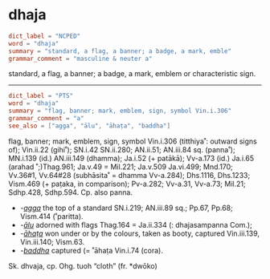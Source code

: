 # dhaja

``` toml
dict_label = "NCPED"
word = "dhaja"
summary = "standard, a flag, a banner; a badge, a mark, emble"
grammar_comment = "masculine & neuter a"
```

standard, a flag, a banner; a badge, a mark, emblem or characteristic sign.

--------------------

``` toml
dict_label = "PTS"
word = "dhaja"
summary = "flag, banner; mark, emblem, sign, symbol Vin.i.306"
grammar_comment = "a"
see_also = ["agga", "ālu", "āhaṭa", "baddha"]
```

flag, banner; mark, emblem, sign, symbol Vin.i.306 (titthiya˚: outward signs of); Vin.ii.22 (gihi˚); SN.i.42 SN.ii.280; AN.ii.51; AN.iii.84 sq. (panna˚); MN.i.139 (id.) AN.iii.149 (dhamma); Ja.i.52 (\+ patākā); Vv\-a.173 (id.) Ja.i.65 (arahad ˚;)Thag.961; Ja.v.49 = Mil.221; Ja.v.509 Ja.vi.499; Mnd.170; Vv.36#1, Vv.64#28 (subhāsita˚ = dhamma Vv\-a.284); Dhs.1116, Dhs.1233; Vism.469 (\+ paṭaka, in comparison); Pv\-a.282; Vv\-a.31, Vv\-a.73; Mil.21; Sdhp.428, Sdhp.594. Cp. also panna.

* *\-[agga](agga.md)* the top of a standard SN.i.219; AN.iii.89 sq.; Pp.67, Pp.68; Vism.414 (˚paritta).
* *\-[ālu](ālu.md)* adorned with flags Thag.164 = Ja.ii.334 (: dhajasampanna Com.);
* *\-[āhaṭa](āhaṭa.md)* won under or by the colours, taken as booty, captured Vin.iii.139, Vin.iii.140; Vism.63.
* *\-[baddha](baddha.md)* captured (= ˚āhaṭa Vin.i.74 (cora).

Sk. dhvaja, cp. Ohg. tuoh “cloth” (fr. \*dwōko)

